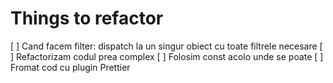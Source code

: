 # Things to refactor
[ ] Cand facem filter: dispatch la un singur obiect cu toate filtrele necesare
[ ] Refactorizam codul prea complex
[ ] Folosim const acolo unde se poate
[ ] Fromat cod cu plugin Prettier